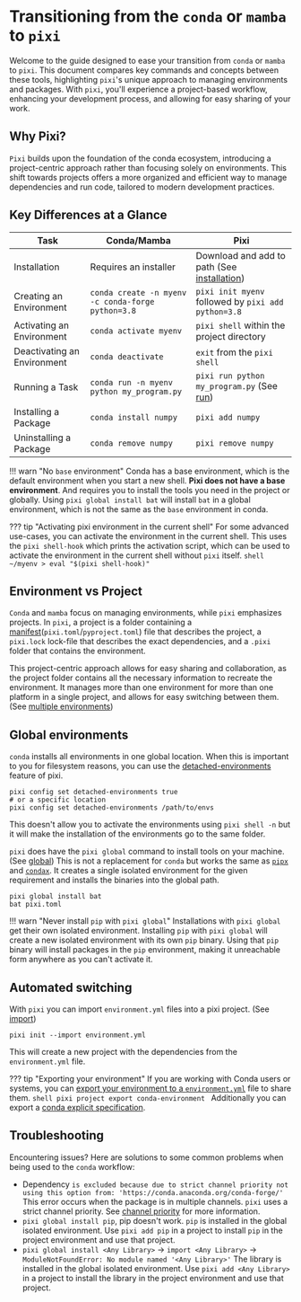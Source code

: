 # Transitioning from the `conda` or `mamba` to `pixi`
Welcome to the guide designed to ease your transition from `conda` or `mamba` to `pixi`.
This document compares key commands and concepts between these tools, highlighting `pixi`'s unique approach to managing environments and packages.
With `pixi`, you'll experience a project-based workflow, enhancing your development process, and allowing for easy sharing of your work.

## Why Pixi?

`Pixi` builds upon the foundation of the conda ecosystem, introducing a project-centric approach rather than focusing solely on environments.
This shift towards projects offers a more organized and efficient way to manage dependencies and run code, tailored to modern development practices.

## Key Differences at a Glance

| Task                        | Conda/Mamba                                       | Pixi                                                                 |
|-----------------------------|---------------------------------------------------|----------------------------------------------------------------------|
| Installation                | Requires an installer                             | Download and add to path (See [installation](../index.md))           |
| Creating an Environment     | `conda create -n myenv -c conda-forge python=3.8` | `pixi init myenv` followed by `pixi add python=3.8`                  |
| Activating an Environment   | `conda activate myenv`                            | `pixi shell` within the project directory                            |
| Deactivating an Environment | `conda deactivate`                                | `exit` from the `pixi shell`                                         |
| Running a Task              | `conda run -n myenv python my_program.py`         | `pixi run python my_program.py` (See [run](../reference/cli.md#run)) |
| Installing a Package        | `conda install numpy`                             | `pixi add numpy`                                                     |
| Uninstalling a Package      | `conda remove numpy`                              | `pixi remove numpy`                                                  |

!!! warn "No `base` environment"
    Conda has a base environment, which is the default environment when you start a new shell.
    **Pixi does not have a base environment**. And requires you to install the tools you need in the project or globally.
    Using `pixi global install bat` will install `bat` in a global environment, which is not the same as the `base` environment in conda.

??? tip "Activating pixi environment in the current shell"
    For some advanced use-cases, you can activate the environment in the current shell.
    This uses the `pixi shell-hook` which prints the activation script, which can be used to activate the environment in the current shell without `pixi` itself.
    ```shell
    ~/myenv > eval "$(pixi shell-hook)"
    ```

## Environment vs Project
`Conda` and `mamba` focus on managing environments, while `pixi` emphasizes projects.
In `pixi`, a project is a folder containing a [manifest](../reference/pixi_manifest.md)(`pixi.toml`/`pyproject.toml`) file that describes the project, a `pixi.lock` lock-file that describes the exact dependencies, and a `.pixi` folder that contains the environment.

This project-centric approach allows for easy sharing and collaboration, as the project folder contains all the necessary information to recreate the environment.
It manages more than one environment for more than one platform in a single project, and allows for easy switching between them. (See [multiple environments](../features/multi_environment.md))

## Global environments
`conda` installs all environments in one global location.
When this is important to you for filesystem reasons, you can use the [detached-environments](../reference/pixi_configuration.md#detached-environments) feature of pixi.
```shell
pixi config set detached-environments true
# or a specific location
pixi config set detached-environments /path/to/envs
```
This doesn't allow you to activate the environments using `pixi shell -n` but it will make the installation of the environments go to the same folder.

`pixi` does have the `pixi global` command to install tools on your machine. (See [global](../reference/cli.md#global))
This is not a replacement for `conda` but works the same as [`pipx`](https://pipx.pypa.io/stable/) and [`condax`](https://mariusvniekerk.github.io/condax/).
It creates a single isolated environment for the given requirement and installs the binaries into the global path.
```shell
pixi global install bat
bat pixi.toml
```

!!! warn "Never install `pip` with `pixi global`"
    Installations with `pixi global` get their own isolated environment.
    Installing `pip` with `pixi global` will create a new isolated environment with its own `pip` binary.
    Using that `pip` binary will install packages in the `pip` environment, making it unreachable form anywhere as you can't activate it.


## Automated switching
With `pixi` you can import `environment.yml` files into a pixi project. (See [import](../reference/cli.md#init))
```shell
pixi init --import environment.yml
```
This will create a new project with the dependencies from the `environment.yml` file.

??? tip "Exporting your environment"
    If you are working with Conda users or systems, you can [export your environment to a `environment.yml`](../reference/cli.md#project-export-conda_environment) file to share them.
    ```shell
    pixi project export conda-environment
    ```
    Additionally you can export a [conda explicit specification](../reference/cli.md#project-export-conda_explicit_spec).

## Troubleshooting
Encountering issues? Here are solutions to some common problems when being used to the `conda` workflow:

- Dependency `is excluded because due to strict channel priority not using this option from: 'https://conda.anaconda.org/conda-forge/'`
  This error occurs when the package is in multiple channels. `pixi` uses a strict channel priority. See [channel priority](../advanced/channel_priority.md) for more information.
- `pixi global install pip`, pip doesn't work.
  `pip` is installed in the global isolated environment. Use `pixi add pip` in a project to install `pip` in the project environment and use that project.
- `pixi global install <Any Library>` -> `import <Any Library>` -> `ModuleNotFoundError: No module named '<Any Library>'`
   The library is installed in the global isolated environment. Use `pixi add <Any Library>` in a project to install the library in the project environment and use that project.
